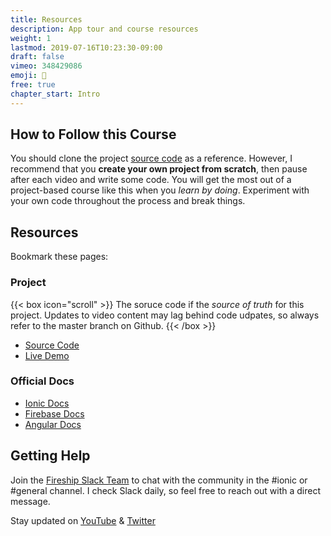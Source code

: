 ```yaml
---
title: Resources
description: App tour and course resources
weight: 1
lastmod: 2019-07-16T10:23:30-09:00
draft: false
vimeo: 348429086
emoji: 📜
free: true
chapter_start: Intro 
---
```



## How to Follow this Course

You should clone the project [source code](https://github.com/codediodeio/ionic4-master-course) as a reference. However, I recommend that you **create your own project from scratch**, then pause after each video and write some code. You will get the most out of a project-based course like this when you *learn by doing*. Experiment with your own code throughout the process and break things. 

## Resources

Bookmark these pages:

### Project

{{< box icon="scroll"  >}}
The soruce code if the *source of truth* for this project. Updates to video content may lag behind code udpates, so always refer to the master branch on Github. 
{{< /box >}}

- [Source Code](https://github.com/codediodeio/ionic4-master-course)
- [Live Demo](https://ionic4-fire.web.app/)

### Official Docs


- [Ionic Docs](https://ionicframework.com/docs)
- [Firebase Docs](https://firebase.google.com/docs)
- [Angular Docs](https://angular.io)

## Getting Help

Join the [Fireship Slack Team](https://fireship.page.link/slack) to chat with the community in the #ionic or #general channel. I check Slack daily, so feel free to reach out with a direct message. 

Stay updated on [YouTube](https://www.youtube.com/channel/UCsBjURrPoezykLs9EqgamOA) & [Twitter](https://twitter.com/fireship_dev)

